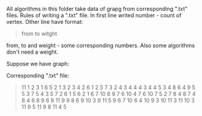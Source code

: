 All algorithms in this folder take data of grapg from corresponding ".txt" files.
Rules of writing a ".txt" file.
In first line writed number - count of vertex.
Other line have format:
>from to witght

from, to and weight - some corresponding numbers.
Also some algorithms don't need a weight.

Suppose we have graph:

Corresponding ".txt" file:
>11
>1 2 3
>1 6 5
>2 1 3
>2 3 4
>2 6 1
>2 5 7
>3 2 4
>3 4 4
>4 3 4
>4 5 3
>4 8 6
>4 9 5
>5 3 7
>5 4 3
>5 7 2
>6 1 5
>6 2 1
>6 7 10
>6 9 7
>6 10 4
>7 6 10
>7 5 2
>7 8 4
>8 7 4
>8 4 6
>8 9 6
>8 11 9
>9 8 6
>9 10 3
>9 11 5
>9 6 7
>10 6 4
>10 9 3
>10 11 3
>11 10 3
>11 9 5
>11 9 8
>11 4 5